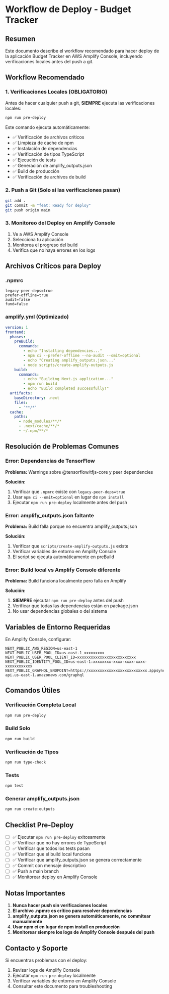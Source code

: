 # Workflow de Deploy - Budget Tracker

## Resumen

Este documento describe el workflow recomendado para hacer deploy de la aplicación Budget Tracker en AWS Amplify Console, incluyendo verificaciones locales antes del push a git.

## Workflow Recomendado

### 1. Verificaciones Locales (OBLIGATORIO)

Antes de hacer cualquier push a git, **SIEMPRE** ejecuta las verificaciones locales:

```bash
npm run pre-deploy
```

Este comando ejecuta automáticamente:
- ✅ Verificación de archivos críticos
- ✅ Limpieza de cache de npm
- ✅ Instalación de dependencias
- ✅ Verificación de tipos TypeScript
- ✅ Ejecución de tests
- ✅ Generación de amplify_outputs.json
- ✅ Build de producción
- ✅ Verificación de archivos de build

### 2. Push a Git (Solo si las verificaciones pasan)

```bash
git add .
git commit -m "feat: Ready for deploy"
git push origin main
```

### 3. Monitoreo del Deploy en Amplify Console

1. Ve a AWS Amplify Console
2. Selecciona tu aplicación
3. Monitorea el progreso del build
4. Verifica que no haya errores en los logs

## Archivos Críticos para Deploy

### .npmrc
```
legacy-peer-deps=true
prefer-offline=true
audit=false
fund=false
```

### amplify.yml (Optimizado)
```yaml
version: 1
frontend:
  phases:
    preBuild:
      commands:
        - echo "Installing dependencies..."
        - npm ci --prefer-offline --no-audit --omit=optional
        - echo "Creating amplify_outputs.json..."
        - node scripts/create-amplify-outputs.js
    build:
      commands:
        - echo "Building Next.js application..."
        - npm run build
        - echo "Build completed successfully!"
  artifacts:
    baseDirectory: .next
    files:
      - '**/*'
  cache:
    paths:
      - node_modules/**/*
      - .next/cache/**/*
      - ~/.npm/**/*
```

## Resolución de Problemas Comunes

### Error: Dependencias de TensorFlow

**Problema:** Warnings sobre @tensorflow/tfjs-core y peer dependencies

**Solución:**
1. Verificar que `.npmrc` existe con `legacy-peer-deps=true`
2. Usar `npm ci --omit=optional` en lugar de `npm install`
3. Ejecutar `npm run pre-deploy` localmente antes del push

### Error: amplify_outputs.json faltante

**Problema:** Build falla porque no encuentra amplify_outputs.json

**Solución:**
1. Verificar que `scripts/create-amplify-outputs.js` existe
2. Verificar variables de entorno en Amplify Console
3. El script se ejecuta automáticamente en preBuild

### Error: Build local vs Amplify Console diferente

**Problema:** Build funciona localmente pero falla en Amplify

**Solución:**
1. **SIEMPRE** ejecutar `npm run pre-deploy` antes del push
2. Verificar que todas las dependencias están en package.json
3. No usar dependencias globales o del sistema

## Variables de Entorno Requeridas

En Amplify Console, configurar:

```
NEXT_PUBLIC_AWS_REGION=us-east-1
NEXT_PUBLIC_USER_POOL_ID=us-east-1_xxxxxxxxx
NEXT_PUBLIC_USER_POOL_CLIENT_ID=xxxxxxxxxxxxxxxxxxxxxxxxxx
NEXT_PUBLIC_IDENTITY_POOL_ID=us-east-1:xxxxxxxx-xxxx-xxxx-xxxx-xxxxxxxxxxxx
NEXT_PUBLIC_GRAPHQL_ENDPOINT=https://xxxxxxxxxxxxxxxxxxxxxxxxxx.appsync-api.us-east-1.amazonaws.com/graphql
```

## Comandos Útiles

### Verificación Completa Local
```bash
npm run pre-deploy
```

### Build Solo
```bash
npm run build
```

### Verificación de Tipos
```bash
npm run type-check
```

### Tests
```bash
npm test
```

### Generar amplify_outputs.json
```bash
npm run create:outputs
```

## Checklist Pre-Deploy

- [ ] ✅ Ejecutar `npm run pre-deploy` exitosamente
- [ ] ✅ Verificar que no hay errores de TypeScript
- [ ] ✅ Verificar que todos los tests pasan
- [ ] ✅ Verificar que el build local funciona
- [ ] ✅ Verificar que amplify_outputs.json se genera correctamente
- [ ] ✅ Commit con mensaje descriptivo
- [ ] ✅ Push a main branch
- [ ] ✅ Monitorear deploy en Amplify Console

## Notas Importantes

1. **Nunca hacer push sin verificaciones locales**
2. **El archivo .npmrc es crítico para resolver dependencias**
3. **amplify_outputs.json se genera automáticamente, no commitear manualmente**
4. **Usar npm ci en lugar de npm install en producción**
5. **Monitorear siempre los logs de Amplify Console después del push**

## Contacto y Soporte

Si encuentras problemas con el deploy:
1. Revisar logs de Amplify Console
2. Ejecutar `npm run pre-deploy` localmente
3. Verificar variables de entorno en Amplify Console
4. Consultar este documento para troubleshooting